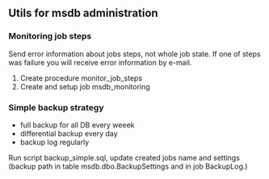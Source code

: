 ## Utils for msdb administration

### Monitoring job steps

Send error information about jobs steps, not whole job state. If one of steps was failure you will receive error information by e-mail.

1. Create procedure monitor_job_steps
2. Create and setup job msdb_monitoring

### Simple backup strategy

- full backup for all DB every weeek
- differential backup every day
- backup log regularly

Run script backup_simple.sql, update created jobs name and settings (backup path in table msdb.dbo.BackupSettings and in job BackupLog.)
